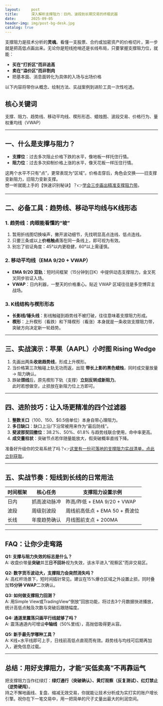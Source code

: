 ```yaml
---
layout:     post
title:      深入解析支撑阻力：日内、波段到长期交易的终极武器
date:       2025-09-05
header-img: img/post-bg-desk.jpg
catalog: true
---
```


支撑阻力是技术分析的**灵魂**。看懂一支股票、合约或加密资产的价格切片，第一步就是把高低点画出来。无论你是短线抢哨还是长线布局，只要掌握支撑阻力位，就能：

- **买在“打折区”而非追高**
- **卖在“溢价区”而非割肉**
- 把基本面、消息面转化为具体的入场与出场价格

以下内容将带你从概念、绘制方法、实战案例到进阶工具一次性吃透。

## 核心关键词  
支撑、阻力、趋势线、移动平均线、楔形形态、蜡烛图、波段交易、价格行为、量权重均线（VWAP）

---

## 一、什么是支撑与阻力？

- **支撑位**：过去多次阻止价格下跌的水平，像地板一样托住行情。  
- **阻力位**：过去多次抑制价格上涨的水平，像天花板一样压住行情。

这两个水平不只有“点”，更常表现为“区域”。价格击穿后，角色会交换——旧支撑变新阻力，旧阻力变新支撑。  
想一听就能上手的【快速识别秘诀】？👉[学会三步画出精准支撑阻力带](https://okxdog.com/)。

---

## 二、必备工具：趋势线、移动平均线与K线形态

### 1. 趋势线：肉眼能看懂的“坡”
1. 暂用折线图切换噪声，撇开波动细节，先找明显高点连线、低点连线。  
2. 只要三条或以上**价格触点**落在同一条线上，即可视为有效。  
3. 别忘了验证角度：45°以内更稳健，60°以上需谨慎。

### 2. 移动平均线（EMA 9/20 + VWAP）
- **EMA 9/20 双轨**：短时间框架（15分钟到日K）中提供动态支撑阻力，金叉死叉同步验证入场。  
- **VWAP**：日内利器，一整天的价格重心。贴近 VWAP 区域往往是多空博弈主战场。

### 3. K线结构与楔形形态
- **长影线/锤头线**：影线触碰到趋势线不被打破，往往意味着支撑阻力形成。  
- **楔形**：上升楔形（看跌）和下降楔形（看涨）本身就是一条收敛支撑阻力带，突破方向决定新一轮趋势。

---

## 三、实战演示：苹果（AAPL）小时图 Rising Wedge

1. 先画出两条**收敛趋势线**，形成上升楔形。  
2. 当价格第三次触碰上轨无功而返，出现 **带长上影的黑色蜡烛**，同时成交量放量 → 阻力确认。  
3. 跌破**颈线**后，原先楔形下轨（支撑）**立刻反转成新阻力**。  
   此时若想做空，止损放在新阻力位上方即可。

---

## 四、进阶技巧：让入场更精准的四个过滤器

1. **整数关口**（$100、$150、$0.5倍单位）本身自带心理阻力。  
2. **多日缺口**：缺口上沿/下沿常被用来作为“最后防线”。  
3. **斐波那契回撤位**：38.2%、50%、61.8% 与趋势线联合使用，命中率更高。  
4. **成交量柱状**：突破节点若伴随量能放大，假突破概率直线下降。

准备好升级你的交易系统了吗？👉[这里有一份可落地的支撑阻力实战清单，点此立刻获取](https://okxdog.com/)。

---

## 五、实战节奏：短线到长线的日常用法

| 时间框架 | 核心任务 | 支撑阻力设置示例 |
| -------- | -------- | ---------------- |
| 日内 | 抓高波动脉冲 | 昨高/昨低 + EMA 9/20 + VWAP |
| 波段 | 周级别波段 | 周线前高低点 + EMA 50 + 费波位 |
| 长线 | 年度趋势确认 | 月线图前支点 + 200MA |

---

## FAQ：让你少走弯路

**Q1: 支撑与阻力失效的标志是什么？**  
A: 收盘价带量**突破**并**三日不回补**视为失效，该水平进入“观察区”而非交易区。

**Q2: 数字货币波动大，支撑阻力会突然消失吗？**  
A: 高杠杆场景下，短时间插针常见。建议在15%爆仓区域之外设置止损，同时叠加**15分钟 VWAP**二次确认。

**Q3: 如何做支撑阻力回测？**  
A: 用Simple View或TradingView“倒放”回放功能，将过去3个月数据快进播放，统计高低点触及次数与突破后跟随幅度。

**Q4: 通道里震荡只画平行线就够了吗？**  
A: 震荡通道内可增设**中轴线**（50%里线），高抛低吸得更从容。

**Q5: 新手最先学哪种工具？**  
A: K线+水平线即可上手，日线前高低点直观而有效。趋势线与均线可后期再加入，避免信息过载。

---

## 总结：用好支撑阻力，才能“买低卖高”不再靠运气

把支撑阻力当作红绿灯：**绿灯通行（突破确认）、黄灯观察（反复测试）、红灯禁止（逆势硬闯）**。  
持之不懈地画线、复盘、缩减无效交易，你就能让技术分析成为实打实的账户增长引擎。祝你在下一笔交易中，用一把简单的尺子丈量出最大的利润空间。